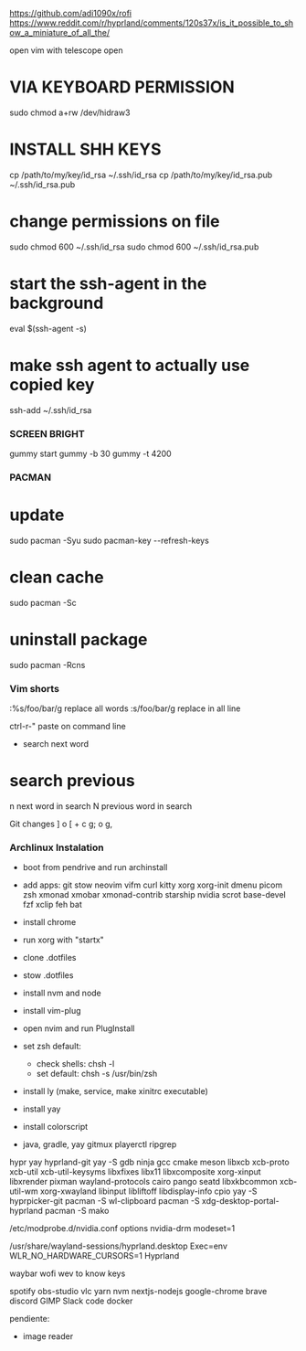 https://github.com/adi1090x/rofi
https://www.reddit.com/r/hyprland/comments/120s37x/is_it_possible_to_show_a_miniature_of_all_the/

open vim with telescope open

# VIA KEYBOARD PERMISSION
sudo chmod a+rw /dev/hidraw3

# INSTALL SHH KEYS
cp /path/to/my/key/id_rsa ~/.ssh/id_rsa
cp /path/to/my/key/id_rsa.pub ~/.ssh/id_rsa.pub
# change permissions on file
sudo chmod 600 ~/.ssh/id_rsa
sudo chmod 600 ~/.ssh/id_rsa.pub
# start the ssh-agent in the background
eval $(ssh-agent -s)
# make ssh agent to actually use copied key
ssh-add ~/.ssh/id_rsa

### SCREEN BRIGHT ###
gummy start
gummy -b 30
gummy -t 4200


### PACMAN ###

# update
sudo pacman -Syu
sudo pacman-key --refresh-keys

# clean cache 
sudo pacman -Sc 

# uninstall package
sudo pacman -Rcns <package>


### Vim shorts ###

:%s/foo/bar/g replace all words
:s/foo/bar/g replace in all line

ctrl-r-" paste on command line

* search next word
# search previous 
n next word in search
N previous word in search

Git changes
] o [ + c
g; o g,
 
### Archlinux Instalation ###

- boot from pendrive and run archinstall
- add apps: 
git stow neovim vifm curl kitty xorg xorg-init dmenu picom zsh
xmonad xmobar xmonad-contrib starship nvidia scrot base-devel fzf xclip feh bat

- install chrome
- run xorg with "startx"
- clone .dotfiles
- stow .dotfiles
- install nvm and node
- install vim-plug
- open nvim and run PlugInstall
- set zsh default: 
    - check shells: chsh -l
    - set default: chsh -s /usr/bin/zsh
- install ly (make, service, make xinitrc executable)
- install yay
- install colorscript 
- java, gradle, yay gitmux
playerctl
ripgrep

hypr
yay hyprland-git
yay -S gdb ninja gcc cmake meson libxcb xcb-proto xcb-util xcb-util-keysyms libxfixes libx11 libxcomposite xorg-xinput libxrender pixman wayland-protocols cairo pango seatd libxkbcommon xcb-util-wm xorg-xwayland libinput libliftoff libdisplay-info cpio
yay -S hyprpicker-git
pacman -S wl-clipboard
pacman -S xdg-desktop-portal-hyprland
pacman -S mako

/etc/modprobe.d/nvidia.conf
options nvidia-drm modeset=1

/usr/share/wayland-sessions/hyprland.desktop
Exec=env WLR_NO_HARDWARE_CURSORS=1 Hyprland

waybar
wofi
wev to know keys

spotify
obs-studio
vlc
yarn
nvm
nextjs-nodejs
google-chrome
brave
discord
GIMP
Slack
code
docker


pendiente:
- image reader

